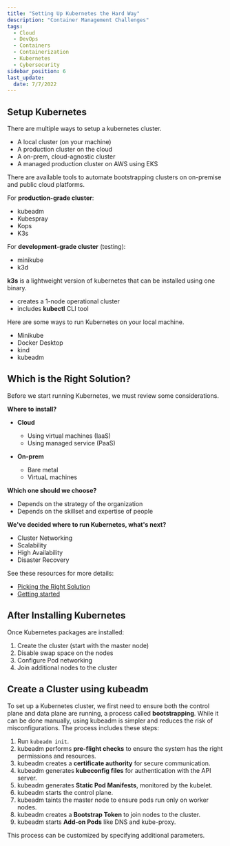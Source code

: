 ```yaml
---
title: "Setting Up Kubernetes the Hard Way"
description: "Container Management Challenges"
tags:
  - Cloud
  - DevOps
  - Containers
  - Containerization
  - Kubernetes
  - Cybersecurity
sidebar_position: 6
last_update:
  date: 7/7/2022
---
```



## Setup Kubernetes

There are multiple ways to setup a kubernetes cluster. 

- A local cluster (on your machine)
- A production cluster on the cloud
- A on-prem, cloud-agnostic cluster
- A managed production cluster on AWS using EKS

There are available tools to automate bootstrapping clusters on on-premise and public cloud platforms.

For **production-grade cluster**:

- kubeadm
- Kubespray
- Kops
- K3s

For **development-grade cluster** (testing):

- minikube
- k3d

**k3s** is a lightweight version of kubernetes that can be installed using one binary.

- creates a 1-node operational cluster
- includes **kubectl** CLI tool

Here are some ways to run Kubernetes on your local machine.

- Minikube
- Docker Desktop
- kind
- kubeadm

## Which is the Right Solution?

Before we start running Kubernetes, we must review some considerations. 

**Where to install?**

- **Cloud**
    - Using virtual machines (IaaS)
    - Using managed service (PaaS)

- **On-prem**
    - Bare metal
    - VirtuaL machines 

**Which one should we choose?**

- Depends on the strategy of the organization
- Depends on the skillset and expertise of people

**We've decided where to run Kubernetes, what's next?**

- Cluster Networking 
- Scalability
- High Availability 
- Disaster Recovery

See these resources for more details:

- [Picking the Right Solution](https://jamesdefabia.github.io/docs/getting-started-guides/)
- [Getting started](https://kubernetes.io/docs/setup/)


## After Installing Kubernetes 

Once Kubernetes packages are installed:

1. Create the cluster (start with the master node)
2. Disable swap space on the nodes
3. Configure Pod networking
4. Join additional nodes to the cluster

## Create a Cluster using kubeadm

To set up a Kubernetes cluster, we first need to ensure both the control plane and data plane are running, a process called **bootstrapping**. While it can be done manually, using kubeadm is simpler and reduces the risk of misconfigurations. The process includes these steps:

1. Run `kubeadm init`.
2. kubeadm performs **pre-flight checks** to ensure the system has the right permissions and resources.
3. kubeadm creates a **certificate authority** for secure communication.
4. kubeadm generates **kubeconfig files** for authentication with the API server.
5. kubeadm generates **Static Pod Manifests**, monitored by the kubelet.
6. kubeadm starts the control plane.
7. kubeadm taints the master node to ensure pods run only on worker nodes.
8. kubeadm creates a **Bootstrap Token** to join nodes to the cluster.
9. kubeadm starts **Add-on Pods** like DNS and kube-proxy.

This process can be customized by specifying additional parameters.

 
